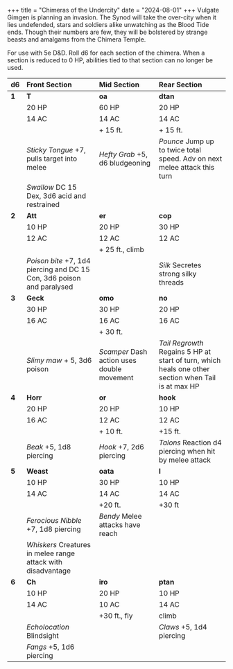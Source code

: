 +++
title = "Chimeras of the Undercity"
date = "2024-08-01"
+++
Vulgate Gimgen is planning an invasion. The Synod will take the over-city when it lies undefended, stars and soldiers alike unwatching as the Blood Tide ends. Though their numbers are few, they will be bolstered by strange beasts and amalgams from the Chimera Temple.
<!-- more -->

For use with 5e D&D. Roll d6 for each section of the chimera. When a section is reduced to 0 HP, abilities tied to that section can no longer be used.

| d6 | **Front Section** | **Mid Section** | **Rear Section** |
| :--- | :--- | :--- | :--- |
| **1** | **T** | **oa** | **dtan** |
| | 20 HP | 60 HP | 20 HP |
| | 14 AC | 14 AC | 14 AC |
| | | + 15 ft. | + 15 ft. |
| | *Sticky Tongue* +7, pulls target into melee | *Hefty Grab* +5, d6 bludgeoning | *Pounce* Jump up to twice total speed. Adv on next melee attack this turn |
| | *Swallow* DC 15 Dex, 3d6 acid and restrained | | |
| **2** | **Att** | **er** | **cop** |
| | 10 HP | 20 HP | 30 HP |
| | 12 AC | 12 AC | 12 AC |
| | | + 25 ft., climb | |
| | *Poison bite* +7, 1d4 piercing and DC 15 Con, 3d6 poison and paralysed | | *Silk* Secretes strong silky threads |
| **3** | **Geck** | **omo** | **no** |
| | 30 HP | 30 HP | 20 HP |
| | 16 AC | 16 AC | 16 AC |
| | | + 30 ft. | |
| | *Slimy maw* + 5, 3d6 poison | *Scamper* Dash action uses double movement | *Tail Regrowth* Regains 5 HP at start of turn, which heals one other section when Tail is at max HP |
| **4** | **Horr** | **or** | **hook** |
| | 20 HP | 20 HP | 10 HP |
| | 16 AC | 12 AC | 12 AC |
| | | + 10 ft. | +15 ft. |
| | *Beak* +5, 1d8 piercing | *Hook* +7, 2d6 piercing | *Talons* Reaction d4 piercing when hit by melee attack|
| **5** | **Weast** | **oata** | **l** |
| | 10 HP | 30 HP | 10 HP |
| | 14 AC | 14 AC | 14 AC |
| | | +20 ft. | +30 ft |
| | *Ferocious Nibble* +7, 1d8 piercing | *Bendy* Melee attacks have reach | |
| | *Whiskers* Creatures in melee range attack with disadvantage | | |
| **6** | **Ch** | **iro** | **ptan** |
| | 10 HP | 20 HP | 10 HP |
| | 14 AC | 10 AC | 14 AC |
| | | +30 ft., fly | climb |
| | *Echolocation* Blindsight | | *Claws* +5, 1d4 piercing |
| | *Fangs* +5, 1d6 piercing | | |
